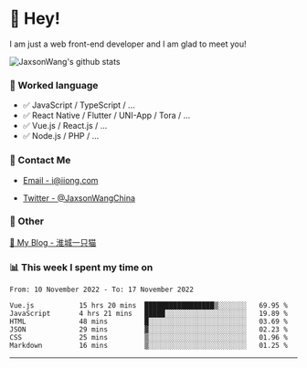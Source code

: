 # 👋 Hey!

I am just a web front-end developer and I am glad to meet you!

![JaxsonWang's github stats](https://github-readme-stats.vercel.app/api?username=JaxsonWang&&show_icons=true&&title_color=1abc9c&&icon_color=1abc9c)


### 📝 Worked language

- ✅ JavaScript / TypeScript / ...
- ✅ React Native / Flutter / UNI-App / Tora / ...
- ✅ Vue.js / React.js / ...
- ✅ Node.js / PHP / ...

### 📮 Contact Me

- [Email - i@iiong.com](mailto:i@iiong.com)

- [Twitter - @JaxsonWangChina](https://twitter.com/JaxsonWangChina)

### 🤪 Other

[📌 My Blog - 淮城一只猫](https://iiong.com)

### 📊 This week I spent my time on

<!--START_SECTION:waka-->

```text
From: 10 November 2022 - To: 17 November 2022

Vue.js           15 hrs 20 mins  █████████████████▒░░░░░░░   69.95 %
JavaScript       4 hrs 21 mins   █████░░░░░░░░░░░░░░░░░░░░   19.89 %
HTML             48 mins         █░░░░░░░░░░░░░░░░░░░░░░░░   03.69 %
JSON             29 mins         ▓░░░░░░░░░░░░░░░░░░░░░░░░   02.23 %
CSS              25 mins         ▒░░░░░░░░░░░░░░░░░░░░░░░░   01.96 %
Markdown         16 mins         ▒░░░░░░░░░░░░░░░░░░░░░░░░   01.25 %
```

<!--END_SECTION:waka-->

---
